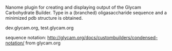 Nanome plugin for creating and displaying output of the Glycam Carbohydrate Builder.  Type in a (branched) oligasaccharide sequence and a minimized pdb structure is obtained.  

dev.glycam.org,  test.glycam.org 

sequence notation: http://glycam.org/docs/custombuilders/condensed-notation/ from glycam.org


